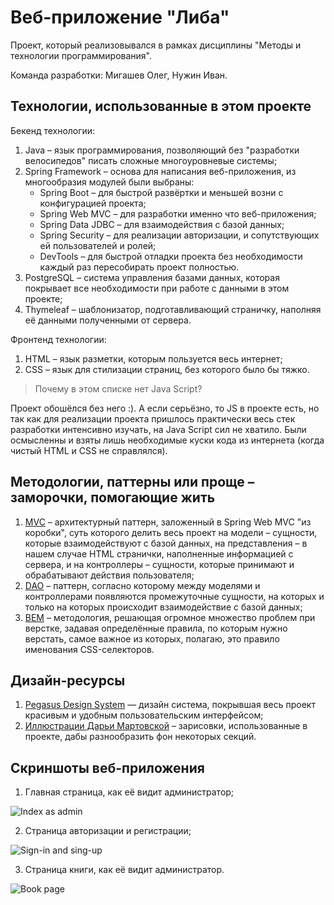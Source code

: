 # Веб-приложение "Либа"
Проект, который реализовывался в рамках дисциплины "Методы и технологии программирования".

Команда разработки: Мигашев Олег, Нужин Иван.

## Технологии, использованные в этом проекте
Бекенд технологии:
   1. Java – язык программирования, позволяющий без "разработки велосипедов" писать сложные многоуровневые системы;
   2. Spring Framework – основа для написания веб-приложения, из многообразия модулей были выбраны:
      * Spring Boot – для быстрой развёртки и меньшей возни с конфигурацией проекта;
      * Spring Web MVC – для разработки именно что веб-приложения;
      * Spring Data JDBC – для взаимодействия с базой данных;
      * Spring Security – для реализации авторизации, и сопутствующих ей пользователей и ролей;
      * DevTools – для быстрой отладки проекта без необходимости каждый раз пересобирать проект полностью.
   3. PostgreSQL – система управления базами данных, которая покрывает все необходимости при работе с данными в этом проекте;
   4. Thymeleaf – шаблонизатор, подготавливающий страничку, наполняя её данными полученными от сервера.

Фронтенд технологии:
   1. HTML – язык разметки, которым пользуется весь интернет;
   2. CSS – язык для стилизации страниц, без которого было бы тяжко.

> Почему в этом списке нет Java Script?

Проект обошёлся без него :). А если серьёзно, то JS в проекте есть, но так как
для реализации проекта пришлось практически весь стек разработки интенсивно
изучать, на Java Script сил не хватило. Были осмысленны и взяты лишь необходимые
куски кода из интернета (когда чистый HTML и CSS не справлялся).

## Методологии, паттерны или проще – заморочки, помогающие жить
   1. [MVC] – архитектурный паттерн, заложенный в Spring Web MVC "из коробки", суть
которого делить весь проект на модели – сущности, которые взаимодействуют с
базой данных, на представления – в нашем случае HTML странички, наполненные
информацией с сервера, и на контроллеры – сущности, которые принимают и
обрабатывают действия пользователя;
   2. [DAO] – паттерн, согласно которому между моделями и контроллерами появляются
промежуточные сущности, на которых и только на которых происходит взаимодействие
с базой данных;
   3. [BEM] – методология, решающая огромное множество проблем при верстке, задавая
определённые правила, по которым нужно верстать, самое важное из которых,
полагаю, это правило именования CSS-селекторов.

## Дизайн-ресурсы
   1. [Pegasus Design System][PDS] — дизайн система, покрывшая весь проект красивым
и удобным пользовательским интерфейсом;
   2. [Иллюстрации Дарьи Мартовской][Martovski] – зарисовки, использованные в проекте,
дабы разнообразить фон некоторых секций.

## Скриншоты веб-приложения
   1. Главная страница, как её видит администратор;

![Index as admin](https://i.ibb.co/MpdTYwk/index-as-admin.png)

   2. Страница авторизации и регистрации;

![Sign-in and sing-up](https://i.ibb.co/gMtSjht/signin-signup.png)

   3. Страница книги, как её видит администратор.

![Book page](https://i.ibb.co/NjGyThs/book-page.png)

[//]: # (Ссылки на материалы для подробного ознакомления)

   [MVC]: <https://en.wikipedia.org/wiki/Model%E2%80%93view%E2%80%93controller>
   [DAO]: <https://en.wikipedia.org/wiki/Data_access_object>
   [BEM]: <https://bem.info>
   [PDS]: <https://pegasusdesignsystem.com/>
   [Martovski]: <https://vk.com/designmartovski>
